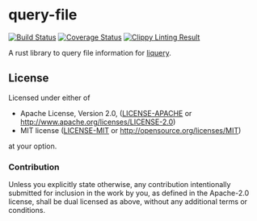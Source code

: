 # query-file

[![Build Status](https://travis-ci.org/lithium-player/query-file.svg?branch=master)](https://travis-ci.org/lithium-player/query-file)
[![Coverage Status](https://coveralls.io/repos/github/lithium-player/query-file/badge.svg?branch=master)](https://coveralls.io/github/lithium-player/query-file?branch=master)
[![Clippy Linting Result](https://clippy.bashy.io/github/lithium-player/query-file/master/badge.svg)](https://clippy.bashy.io/github/lithium-player/query-file/master/log)

A rust library to query file information for [liquery](https://github.com/lithium-player/query).

## License

Licensed under either of

 * Apache License, Version 2.0, ([LICENSE-APACHE](LICENSE-APACHE) or http://www.apache.org/licenses/LICENSE-2.0)
 * MIT license ([LICENSE-MIT](LICENSE-MIT) or http://opensource.org/licenses/MIT)

at your option.

### Contribution

Unless you explicitly state otherwise, any contribution intentionally submitted
for inclusion in the work by you, as defined in the Apache-2.0 license, shall be dual licensed as above, without any
additional terms or conditions.
